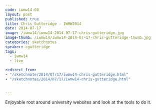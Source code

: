```yaml
---
code: iwmw14-08
layout: post
published: true
title: Chris Gutteridge - IWMW2014
date: 2014-07-17
image: /iwmw14/iwmw14-2014-07-17-chris-gutteridge.jpg
image-thumb: /iwmw14/iwmw14-2014-07-17-chris-gutteridge-thumb.jpg
categories: sketchnotes
speaker: cgutteridge
tags:
  - iwmw14
  - live
  
redirect_from:
- "/sketchnote/2014/07/17/iwmw14-chris-gutteridge.html"
- "/sketchnotes/2014/07/17/iwmw14-chris-gutteridge.html"


---
```


Enjoyable root around university websites and look at the tools to do it.

